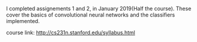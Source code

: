 I completed assignements 1 and 2, in January 2019(Half the course). These cover the basics of convolutional neural networks and the classifiers implemented. 


course link: http://cs231n.stanford.edu/syllabus.html
